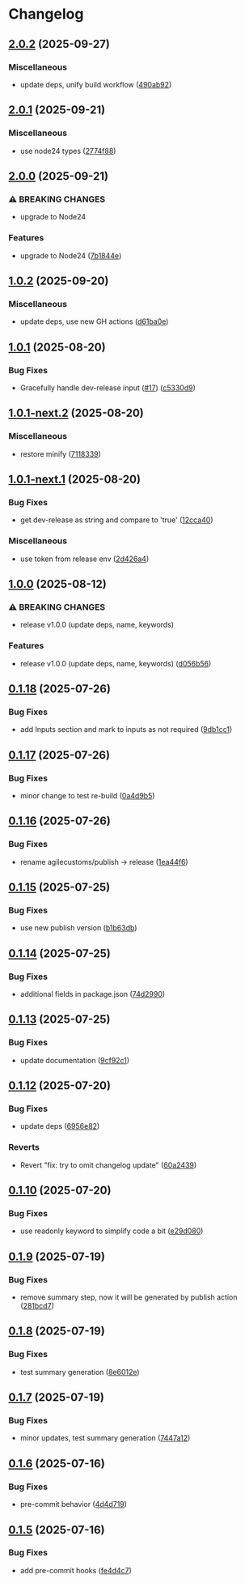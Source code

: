 # Changelog

## [2.0.2](https://github.com/agilecustoms/publish-s3/compare/v2.0.1...v2.0.2) (2025-09-27)

### Miscellaneous

* update deps, unify build workflow ([490ab92](https://github.com/agilecustoms/publish-s3/commit/490ab92934efc1219c19fcec3112564dff4e609e))


## [2.0.1](https://github.com/agilecustoms/publish-s3/compare/v2.0.0...v2.0.1) (2025-09-21)

### Miscellaneous

* use node24 types ([2774f88](https://github.com/agilecustoms/publish-s3/commit/2774f88573f069a9ce047b5572be040a18f33b81))


## [2.0.0](https://github.com/agilecustoms/publish-s3/compare/v1.0.2...v2.0.0) (2025-09-21)

### ⚠ BREAKING CHANGES

* upgrade to Node24

### Features

* upgrade to Node24 ([7b1844e](https://github.com/agilecustoms/publish-s3/commit/7b1844e2ccc25da6de379feee52bc95a515ba924))


## [1.0.2](https://github.com/agilecustoms/publish-s3/compare/v1.0.1...v1.0.2) (2025-09-20)

### Miscellaneous

* update deps, use new GH actions ([d61ba0e](https://github.com/agilecustoms/publish-s3/commit/d61ba0e9be91f645edc7f2461ed39397960b9bcd))


## [1.0.1](https://github.com/agilecustoms/publish-s3/compare/v1.0.0...v1.0.1) (2025-08-20)

### Bug Fixes

* Gracefully handle dev-release input ([#17](https://github.com/agilecustoms/publish-s3/issues/17)) ([c5330d9](https://github.com/agilecustoms/publish-s3/commit/c5330d9dc67bd1b31d15c256a3581faa5284aa76))


## [1.0.1-next.2](https://github.com/agilecustoms/publish-s3/compare/v1.0.1-next.1...v1.0.1-next.2) (2025-08-20)

### Miscellaneous

* restore minify ([7118339](https://github.com/agilecustoms/publish-s3/commit/7118339469ab87d6e481ec1dc10ce89b5e96f53d))


## [1.0.1-next.1](https://github.com/agilecustoms/publish-s3/compare/v1.0.0...v1.0.1-next.1) (2025-08-20)

### Bug Fixes

* get dev-release as string and compare to 'true' ([12cca40](https://github.com/agilecustoms/publish-s3/commit/12cca40debf4cc24e8beead073ce13dfe56e2639))

### Miscellaneous

* use token from release env ([2d426a4](https://github.com/agilecustoms/publish-s3/commit/2d426a42859a2c2d642df65a75680f16f917f18e))


## [1.0.0](https://github.com/agilecustoms/publish-s3/compare/v0.1.18...v1.0.0) (2025-08-12)

### ⚠ BREAKING CHANGES

* release v1.0.0 (update deps, name, keywords)

### Features

* release v1.0.0 (update deps, name, keywords) ([d056b56](https://github.com/agilecustoms/publish-s3/commit/d056b56de53616494da35b30bc979644ded9b3a8))


## [0.1.18](https://github.com/agilecustoms/publish-s3/compare/v0.1.17...v0.1.18) (2025-07-26)

### Bug Fixes

* add Inputs section and mark to inputs as not required ([9db1cc1](https://github.com/agilecustoms/publish-s3/commit/9db1cc16f531e2ab4f3f21d7ae44486742545d11))


## [0.1.17](https://github.com/agilecustoms/publish-s3/compare/v0.1.16...v0.1.17) (2025-07-26)

### Bug Fixes

* minor change to test re-build ([0a4d9b5](https://github.com/agilecustoms/publish-s3/commit/0a4d9b59269a40221e87145efd2c9f26c78d0ac0))


## [0.1.16](https://github.com/agilecustoms/publish-s3/compare/v0.1.15...v0.1.16) (2025-07-26)

### Bug Fixes

* rename agilecustoms/publish -> release ([1ea44f6](https://github.com/agilecustoms/publish-s3/commit/1ea44f6b89d8b70dfbab632e837b91c528dfee93))


## [0.1.15](https://github.com/agilecustoms/publish-s3/compare/v0.1.14...v0.1.15) (2025-07-25)

### Bug Fixes

* use new publish version ([b1b63db](https://github.com/agilecustoms/publish-s3/commit/b1b63dbdad55c7e1d513eff7cb8518edcc1d5889))


## [0.1.14](https://github.com/agilecustoms/publish-s3/compare/v0.1.13...v0.1.14) (2025-07-25)

### Bug Fixes

* additional fields in package.json ([74d2990](https://github.com/agilecustoms/publish-s3/commit/74d2990b192f204f97a4cc8766aafea77ea27f40))


## [0.1.13](https://github.com/agilecustoms/publish-s3/compare/v0.1.12...v0.1.13) (2025-07-25)

### Bug Fixes

* update documentation ([9cf92c1](https://github.com/agilecustoms/publish-s3/commit/9cf92c1202ce510e8fd3666fdab7560a0aec6eab))


## [0.1.12](https://github.com/agilecustoms/publish-s3/compare/v0.1.11...v0.1.12) (2025-07-20)

### Bug Fixes

* update deps ([6956e82](https://github.com/agilecustoms/publish-s3/commit/6956e82921907571386f45407a0aad137baee7a0))


### Reverts

* Revert "fix: try to omit changelog update" ([60a2439](https://github.com/agilecustoms/publish-s3/commit/60a24397c7b454a934baba4c963155fd189e6905))


## [0.1.10](https://github.com/agilecustoms/publish-s3/compare/v0.1.9...v0.1.10) (2025-07-20)

### Bug Fixes

* use readonly keyword to simplify code a bit ([e29d080](https://github.com/agilecustoms/publish-s3/commit/e29d0809a6e6c50b31d4c2e3a8204b1622b4b664))


## [0.1.9](https://github.com/agilecustoms/publish-s3/compare/v0.1.8...v0.1.9) (2025-07-19)

### Bug Fixes

* remove summary step, now it will be generated by publish action ([281bcd7](https://github.com/agilecustoms/publish-s3/commit/281bcd7bb36a557ede8b63842412a9c5f8ce6fb1))


## [0.1.8](https://github.com/agilecustoms/publish-s3/compare/v0.1.7...v0.1.8) (2025-07-19)

### Bug Fixes

* test summary generation ([8e6012e](https://github.com/agilecustoms/publish-s3/commit/8e6012e8bdbe45436b4a459848cb83eed969dc38))


## [0.1.7](https://github.com/agilecustoms/publish-s3/compare/v0.1.6...v0.1.7) (2025-07-19)

### Bug Fixes

* minor updates, test summary generation ([7447a12](https://github.com/agilecustoms/publish-s3/commit/7447a12d941896960888f04295cd297c0528b9c8))


## [0.1.6](https://github.com/agilecustoms/publish-s3/compare/v0.1.5...v0.1.6) (2025-07-16)

### Bug Fixes

* pre-commit behavior ([4d4d719](https://github.com/agilecustoms/publish-s3/commit/4d4d71962b7f284b0b3d6903e7c41ab9e70e016d))


## [0.1.5](https://github.com/agilecustoms/publish-s3/compare/v0.1.4...v0.1.5) (2025-07-16)

### Bug Fixes

* add pre-commit hooks ([fe4d4c7](https://github.com/agilecustoms/publish-s3/commit/fe4d4c71298b0e23b910ceb229c8329eda13c61e))